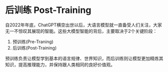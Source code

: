 # 后训练 Post-Training

自2022年年底，ChatGPT横空出世以后，大语言模型就一直备受人们关注，大家无一不惊叹其展现的智能。这些大模型智能的背后，主要取决于2个关键阶段：

1. 预训练(Pre-Traning)
2. 后训练(Post-Training)

预训练负责让模型学到基本的语言规律、世界知识，而后训练则让模型更加精炼其知识，提高推理能力，并保持跟人类相同的良好价值观。





